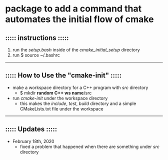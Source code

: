 # package to add a command that automates the initial flow of cmake

## ::::: instructions :::::
1. run the _setup.bash_ inside of the <i>cmake_initial_setup</i> directory
2. run $ source ~/.bashrc

- - -

## ::::: How to Use the "cmake-init" :::::
- make a workspace directory for a C++ program with _src_ directory
	- $ mkdir __random C++ ws name__/src
- run _cmake-init_ under the workspace directory
	- this makes the _include_, _test_, _build_ directory and a simple CMakeLists.txt file under the workspace

- - -

## ::::: Updates :::::
- February 18th, 2020
	- fixed a problem that happened when there are something under _src_ directory
